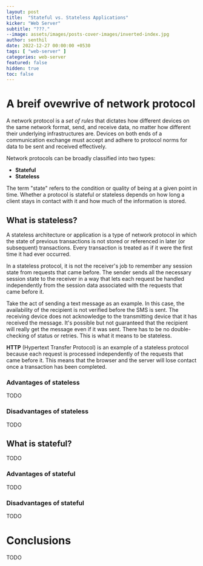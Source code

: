 ```yaml
---
layout: post
title:  "Stateful vs. Stateless Applications"
kicker: "Web Server"
subtitle: "???."
--image: assets/images/posts-cover-images/inverted-index.jpg
author: senthil
date: 2022-12-27 00:00:00 +0530
tags: [ "web-server" ]
categories: web-server
featured: false
hidden: true
toc: false
---
```


# A breif ovewrive of network protocol

A network protocol is a *set of rules* that dictates how different devices on the same network format, send, and receive data, no matter how different their underlying infrastructures are. Devices on both ends of a communication exchange must accept and adhere to protocol norms for data to be sent and received effectively.

Network protocols can be broadly classified into two types:

- **Stateful**
- **Stateless**

The term "state" refers to the condition or quality of being at a given point in time. Whether a protocol is stateful or stateless depends on how long a client stays in contact with it and how much of the information is stored.

## What is stateless?

A stateless architecture or application is a type of network protocol in which the state of previous transactions is not stored or referenced in later (or subsequent) transactions. Every transaction is treated as if it were the first time it had ever occurred.

In a stateless protocol, it is not the receiver's job to remember any session state from requests that came before. The sender sends all the necessary session state to the receiver in a way that lets each request be handled independently from the session data associated with the requests that came before it.

Take the act of sending a text message as an example. In this case, the availability of the recipient is not verified before the SMS is sent. The receiving device does not acknowledge to the transmitting device that it has received the message. It's possible but not guaranteed that the recipient will really get the message even if it was sent. There has to be no double-checking of status or retries. This is what it means to be stateless.

**HTTP** (Hypertext Transfer Protocol) is an example of a stateless protocol because each request is processed independently of the requests that came before it. This means that the browser and the server will lose contact once a transaction has been completed.

### Advantages of stateless

TODO

### Disadvantages of stateless

TODO

## What is stateful?

TODO

### Advantages of stateful

TODO

### Disadvantages of stateful

TODO

# Conclusions

TODO
